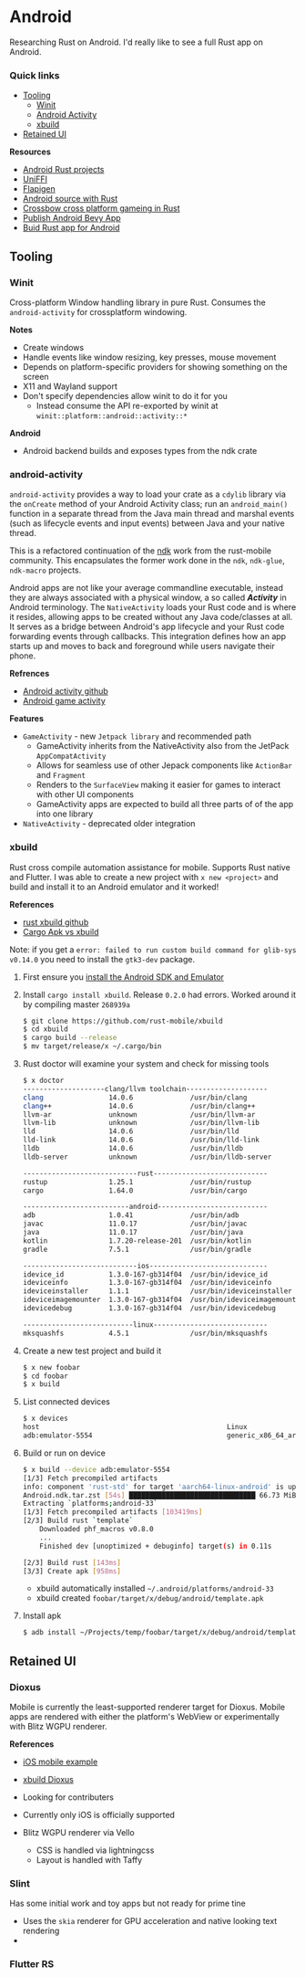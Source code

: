 # Android

Researching Rust on Android. I'd really like to see a full Rust app on Android.

### Quick links
* [Tooling](#tooling)
  * [Winit](#winit)
  * [Android Activity](#android-activity)
  * [xbuild](#xbuild)
* [Retained UI](#retained-ui)

**Resources**
* [Android Rust projects](https://blog.traverseresearch.nl/building-pure-rust-apps-for-android-d1e388b431b8)
* [UniFFI](https://sal.dev/android/intro-rust-android-uniffi/)
* [Flapigen](https://github.com/Dushistov/flapigen-rs)
* [Android source with Rust](https://source.android.com/docs/setup/build/rust/building-rust-modules/overview)
* [Crossbow cross platform gameing in Rust](https://github.com/dodorare/crossbow)
* [Publish Android Bevy App](https://www.nikl.me/blog/2023/github_workflow_to_publish_android_app/)
* [Buid Rust app for Android](https://gendignoux.com/blog/2022/10/24/rust-library-android.html)

## Tooling

### Winit
Cross-platform Window handling library in pure Rust. Consumes the `android-activity` for 
crossplatform windowing.

**Notes**
* Create windows
* Handle events like window resizing, key presses, mouse movement
* Depends on platform-specific providers for showing something on the screen
* X11 and Wayland support
* Don't specify dependencies allow winit to do it for you
  * Instead consume the API re-exported by winit at `winit::platform::android::activity::*`

**Android**
* Android backend builds and exposes types from the ndk crate

### android-activity
`android-activity` provides a way to load your crate as a `cdylib` library via the `onCreate` method 
of your Android Activity class; run an `android_main()` function in a separate thread from the Java 
main thread and marshal events (such as lifecycle events and input events) between Java and your 
native thread.

This is a refactored continuation of the [ndk](#ndk) work from the rust-mobile community. This 
encapsulates the former work done in the `ndk`, `ndk-glue`, `ndk-macro` projects.

Android apps are not like your average commandline executable, instead they are always associated 
with a physical window, a so called ***Activity*** in Android terminology. The `NativeActivity` loads 
your Rust code and is where it resides, allowing apps to be created without any Java code/classes at 
all. It serves as a bridge between Android's app lifecycle and your Rust code forwarding events 
through callbacks. This integration defines how an app starts up and moves to back and foreground 
while users navigate their phone.

**Refrences**
* [Android activity github](https://github.com/rust-mobile/android-activity)
* [Android game activity](https://developer.android.com/games/agdk/game-activity)

**Features**
* `GameActivity` - new `Jetpack library` and recommended path
  * GameActivity inherits from the NativeActivity also from the JetPack `AppCompatActivity`
  * Allows for seamless use of other Jepack components like `ActionBar` and `Fragment`
  * Renders to the `SurfaceView` making it easier for games to interact with other UI components
  * GameActivity apps are expected to build all three parts of of the app into one library
* `NativeActivity` - deprecated older integration

### xbuild
Rust cross compile automation assistance for mobile. Supports Rust native and Flutter. I was able to 
create a new project with `x new <project>` and build and install it to an Android emulator and it 
worked!

**References**
* [rust xbuild github](https://github.com/rust-mobile/xbuild)
* [Cargo Apk vs xbuild](https://blog.traverseresearch.nl/building-pure-rust-apps-for-android-d1e388b431b8)

Note: if you get a `error: failed to run custom build command for glib-sys v0.14.0` you need to 
install the `gtk3-dev` package.

1. First ensure you [install the Android SDK and Emulator](../../../android/emulator/README.md)
   
1. Install `cargo install xbuild`. Release `0.2.0` had errors. Worked around it by compiling master `268939a`
   ```bash
   $ git clone https://github.com/rust-mobile/xbuild
   $ cd xbuild
   $ cargo build --release
   $ mv target/release/x ~/.cargo/bin
   ```
2. Rust doctor will examine your system and check for missing tools
   ```bash
   $ x doctor
   --------------------clang/llvm toolchain--------------------
   clang                14.0.6              /usr/bin/clang
   clang++              14.0.6              /usr/bin/clang++
   llvm-ar              unknown             /usr/bin/llvm-ar
   llvm-lib             unknown             /usr/bin/llvm-lib
   lld                  14.0.6              /usr/bin/lld
   lld-link             14.0.6              /usr/bin/lld-link
   lldb                 14.0.6              /usr/bin/lldb
   lldb-server          unknown             /usr/bin/lldb-server
   
   ----------------------------rust----------------------------
   rustup               1.25.1              /usr/bin/rustup
   cargo                1.64.0              /usr/bin/cargo
   
   --------------------------android---------------------------
   adb                  1.0.41              /usr/bin/adb
   javac                11.0.17             /usr/bin/javac
   java                 11.0.17             /usr/bin/java
   kotlin               1.7.20-release-201  /usr/bin/kotlin
   gradle               7.5.1               /usr/bin/gradle
   
   ----------------------------ios-----------------------------
   idevice_id           1.3.0-167-gb314f04  /usr/bin/idevice_id
   ideviceinfo          1.3.0-167-gb314f04  /usr/bin/ideviceinfo
   ideviceinstaller     1.1.1               /usr/bin/ideviceinstaller
   ideviceimagemounter  1.3.0-167-gb314f04  /usr/bin/ideviceimagemounter
   idevicedebug         1.3.0-167-gb314f04  /usr/bin/idevicedebug
   
   ---------------------------linux----------------------------
   mksquashfs           4.5.1               /usr/bin/mksquashfs
   ```
3. Create a new test project and build it
   ```bash
   $ x new foobar
   $ cd foobar
   $ x build
   ```
4. List connected devices
   ```bash
   $ x devices
   host                                              Linux               linux x64           cyberlinux 6.6.2-arch1-1
   adb:emulator-5554                                 generic_x86_64_arm64android x64         Android 11 (API 30)
   ```
5. Build or run on device
   ```bash
   $ x build --device adb:emulator-5554
   [1/3] Fetch precompiled artifacts
   info: component 'rust-std' for target 'aarch64-linux-android' is up to date
   Android.ndk.tar.zst [54s] ███████████████████████████████ 66.73 MiB/66.73 MiB 📥 downloadedDownloading `platforms;android-33`
   Extracting `platforms;android-33`
   [1/3] Fetch precompiled artifacts [103419ms]
   [2/3] Build rust `template`
       Downloaded phf_macros v0.8.0
       ...
       Finished dev [unoptimized + debuginfo] target(s) in 0.11s

   [2/3] Build rust [143ms]
   [3/3] Create apk [958ms]
   ```
   * xbuild automatically installed `~/.android/platforms/android-33`  
   * xbuild created `foobar/target/x/debug/android/template.apk`  
6. Install apk
   ```bash
   $ adb install ~/Projects/temp/foobar/target/x/debug/android/template.apk
   ```

## Retained UI

### Dioxus
Mobile is currently the least-supported renderer target for Dioxus. Mobile apps are rendered with 
either the platform's WebView or experimentally with Blitz WGPU renderer.

**References**
* [iOS mobile example](https://github.com/DioxusLabs/example-projects/tree/master/ios_demo)
* [xbuild Dioxus](https://altimetrikpoland.medium.com/writing-multi-platform-gui-app-in-rust-f54aba3e97b8)

* Looking for contributers
* Currently only iOS is officially supported
* Blitz WGPU renderer via Vello
  * CSS is handled via lightningcss
  * Layout is handled with Taffy

### Slint
Has some initial work and toy apps but not ready for prime tine

* Uses the `skia` renderer for GPU acceleration and native looking text rendering
* 

### Flutter RS

<!-- 
vim: ts=2:sw=2:sts=2
-->
